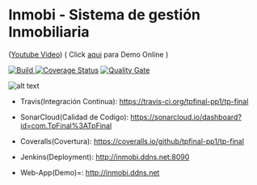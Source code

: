 #
#  Inmobi - Sistema de gestión Inmobiliaria
([Youtube Video](https://www.youtube.com/watch?v=tyroTfCwO0Q))
( Click [aqui](http://inmobi.ddns.net/) para Demo Online )


<a href="https://travis-ci.org/tpfinal-pp1/tp-final/branches" target="_blank"><img src="https://travis-ci.org/tpfinal-pp1/tp-final.svg?branch=master" alt="Build" /> <a href="https://coveralls.io/github/tpfinal-pp1/tp-final" target="_blank"><img src="https://coveralls.io/repos/github/tpfinal-pp1/tp-final/badge.svg" alt="Coverage Status" /></a> <a href="https://sonarcloud.io/dashboard?id=com.TpFinal%3ATpFinal" target="_blank"><img src="https://sonarcloud.io/api/badges/gate?key=com.TpFinal:TpFinal" alt="Quality Gate" /></a>

![alt text](https://user-images.githubusercontent.com/15642727/33034106-809ec248-ce05-11e7-842e-23fc2f680630.png)


  - Travis(Integración Continua): https://travis-ci.org/tpfinal-pp1/tp-final
    
  -  SonarCloud(Calidad de Codigo): https://sonarcloud.io/dashboard?id=com.TpFinal%3ATpFinal
    
  -  Coveralls(Covertura): https://coveralls.io/github/tpfinal-pp1/tp-final
    
  - Jenkins(Deployment): http://inmobi.ddns.net:8090   
    
  - Web-App(Demo)=: http://inmobi.ddns.net
  

